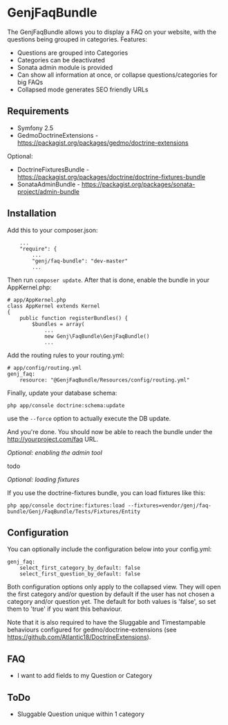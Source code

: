# GenjFaqBundle

The GenjFaqBundle allows you to display a FAQ on your website, with the questions being grouped in categories. Features:

* Questions are grouped into Categories
* Categories can be deactivated
* Sonata admin module is provided
* Can show all information at once, or collapse questions/categories for big FAQs
* Collapsed mode generates SEO friendly URLs



## Requirements

* Symfony 2.5
* GedmoDoctrineExtensions - https://packagist.org/packages/gedmo/doctrine-extensions

Optional:

* DoctrineFixturesBundle - https://packagist.org/packages/doctrine/doctrine-fixtures-bundle
* SonataAdminBundle - https://packagist.org/packages/sonata-project/admin-bundle



## Installation

Add this to your composer.json:

```
    ...
    "require": {
        ...
        "genj/faq-bundle": "dev-master"
        ...
```

Then run `composer update`. After that is done, enable the bundle in your AppKernel.php:

```
# app/AppKernel.php
class AppKernel extends Kernel
{
    public function registerBundles() {
        $bundles = array(
            ...
            new Genj\FaqBundle\GenjFaqBundle()
            ...
```

Add the routing rules to your routing.yml:

```
# app/config/routing.yml
genj_faq:
    resource: "@GenjFaqBundle/Resources/config/routing.yml"
```

Finally, update your database schema:

```
php app/console doctrine:schema:update
```

use the ```--force``` option to actually execute the DB update.

And you're done. You should now be able to reach the bundle under the http://yourproject.com/faq URL.

*Optional: enabling the admin tool*

todo

*Optional: loading fixtures*

If you use the doctrine-fixtures bundle, you can load fixtures like this:

```
php app/console doctrine:fixtures:load --fixtures=vendor/genj/faq-bundle/Genj/FaqBundle/Tests/Fixtures/Entity
```


## Configuration

You can optionally include the configuration below into your config.yml:

```
genj_faq:
    select_first_category_by_default: false
    select_first_question_by_default: false
```

Both configuration options only apply to the collapsed view. They will open the first category and/or question by
default if the user has not chosen a category and/or question yet. The default for both values is 'false', so set them
to 'true' if you want this behaviour.

Note that it is also required to have the Sluggable and Timestampable behaviours configured for
gedmo/doctrine-extensions (see https://github.com/Atlantic18/DoctrineExtensions).


## FAQ

* I want to add fields to my Question or Category



## ToDo

* Sluggable Question unique within 1 category
